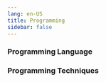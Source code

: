 ```yaml
---
lang: en-US
title: Programming
sidebar: false
---
```


### Programming Language


### Programming Techniques



